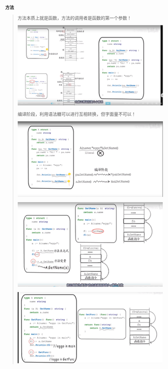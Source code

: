 **方法**

>方法本质上就是函数，方法的调用者是函数的第一个参数！
>
>![](.assets/%E6%96%B9%E6%B3%95%E6%8E%A5%E6%94%B6%E8%80%85.PNG)
>
>编译阶段，利用语法糖可以进行互相转换，但字面量不可以！
>
>![](.assets/%E6%96%B9%E6%B3%95%E6%8E%A5%E6%94%B6%E8%80%85%E9%9A%90%E5%BC%8F%E8%BD%AC%E6%8D%A2.PNG)
>
>![](.assets/%E6%96%B9%E6%B3%95%E5%8F%98%E9%87%8F.PNG)
>
>![](.assets/%E6%96%B9%E6%B3%95%E5%8F%98%E9%87%8F%E8%BF%94%E5%9B%9E%E5%80%BC.PNG)
>
>